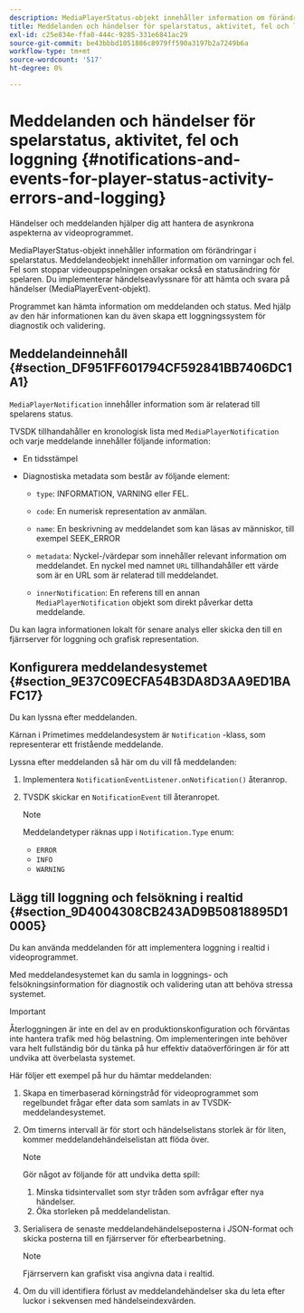 ```yaml
---
description: MediaPlayerStatus-objekt innehåller information om förändringar i spelarstatus. Meddelandeobjekt innehåller information om varningar och fel. Fel som stoppar videouppspelningen orsakar också en statusändring för spelaren. Du implementerar händelseavlyssnare för att hämta och svara på händelser (MediaPlayerEvent-objekt).
title: Meddelanden och händelser för spelarstatus, aktivitet, fel och loggning
exl-id: c25e834e-ffa0-444c-9285-331e6841ac29
source-git-commit: be43bbbd1051886c8979ff590a3197b2a7249b6a
workflow-type: tm+mt
source-wordcount: '517'
ht-degree: 0%

---
```


# Meddelanden och händelser för spelarstatus, aktivitet, fel och loggning {#notifications-and-events-for-player-status-activity-errors-and-logging}

Händelser och meddelanden hjälper dig att hantera de asynkrona aspekterna av videoprogrammet.

MediaPlayerStatus-objekt innehåller information om förändringar i spelarstatus. Meddelandeobjekt innehåller information om varningar och fel. Fel som stoppar videouppspelningen orsakar också en statusändring för spelaren. Du implementerar händelseavlyssnare för att hämta och svara på händelser (MediaPlayerEvent-objekt).

Programmet kan hämta information om meddelanden och status. Med hjälp av den här informationen kan du även skapa ett loggningssystem för diagnostik och validering.

## Meddelandeinnehåll {#section_DF951FF601794CF592841BB7406DC1A1}

`MediaPlayerNotification` innehåller information som är relaterad till spelarens status.

TVSDK tillhandahåller en kronologisk lista med `MediaPlayerNotification` och varje meddelande innehåller följande information:

* En tidsstämpel
* Diagnostiska metadata som består av följande element:

   * `type`: INFORMATION, VARNING eller FEL.
   * `code`: En numerisk representation av anmälan.
   * `name`: En beskrivning av meddelandet som kan läsas av människor, till exempel SEEK_ERROR
   * `metadata`: Nyckel-/värdepar som innehåller relevant information om meddelandet. En nyckel med namnet `URL` tillhandahåller ett värde som är en URL som är relaterad till meddelandet.

   * `innerNotification`: En referens till en annan `MediaPlayerNotification` objekt som direkt påverkar detta meddelande.

Du kan lagra informationen lokalt för senare analys eller skicka den till en fjärrserver för loggning och grafisk representation.

## Konfigurera meddelandesystemet {#section_9E37C09ECFA54B3DA8D3AA9ED1BAFC17}

Du kan lyssna efter meddelanden.

Kärnan i Primetimes meddelandesystem är `Notification` -klass, som representerar ett fristående meddelande.

Lyssna efter meddelanden så här om du vill få meddelanden:

1. Implementera `NotificationEventListener.onNotification()` återanrop.
1. TVSDK skickar en `NotificationEvent` till återanropet.

   >[!NOTE]
   >
   >Meddelandetyper räknas upp i `Notification.Type` enum:

   * `ERROR`
   * `INFO`
   * `WARNING`

## Lägg till loggning och felsökning i realtid {#section_9D4004308CB243AD9B50818895D10005}

Du kan använda meddelanden för att implementera loggning i realtid i videoprogrammet.

Med meddelandesystemet kan du samla in loggnings- och felsökningsinformation för diagnostik och validering utan att behöva stressa systemet.

>[!IMPORTANT]
>
>Återloggningen är inte en del av en produktionskonfiguration och förväntas inte hantera trafik med hög belastning. Om implementeringen inte behöver vara helt fullständig bör du tänka på hur effektiv dataöverföringen är för att undvika att överbelasta systemet.

Här följer ett exempel på hur du hämtar meddelanden:

1. Skapa en timerbaserad körningstråd för videoprogrammet som regelbundet frågar efter data som samlats in av TVSDK-meddelandesystemet.
1. Om timerns intervall är för stort och händelselistans storlek är för liten, kommer meddelandehändelselistan att flöda över.

   >[!NOTE]
   >
   >Gör något av följande för att undvika detta spill:
   >
   >1. Minska tidsintervallet som styr tråden som avfrågar efter nya händelser.
   >1. Öka storleken på meddelandelistan.


1. Serialisera de senaste meddelandehändelseposterna i JSON-format och skicka posterna till en fjärrserver för efterbearbetning.

   >[!NOTE]
   >
   >Fjärrservern kan grafiskt visa angivna data i realtid.

1. Om du vill identifiera förlust av meddelandehändelser ska du leta efter luckor i sekvensen med händelseindexvärden.
